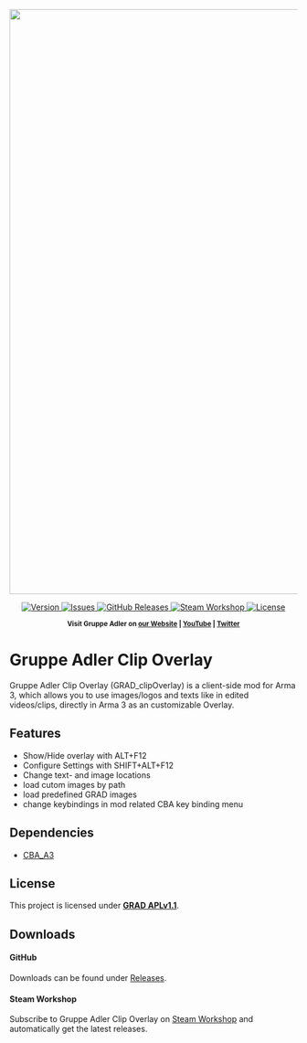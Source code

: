<p align="center">
    <img src="https://github.com/y0014984/grad_clipOverlay/raw/master/screenshots/config_menu.jpg" width="1024">
</p>

<p align="center">
    <a href="https://github.com/y0014984/grad_clipOverlay/releases/latest">
        <img src="https://img.shields.io/github/release/y0014984/grad_clipOverlay.svg?style=flat-square" alt="Version">
    </a>
    <a href="https://github.com/y0014984/grad_clipOverlay/issues">
        <img src="https://img.shields.io/github/issues-raw/y0014984/grad_clipOverlay.svg?style=flat-square&label=Issues" alt="Issues">
    </a>
    <a href="https://github.com/y0014984/grad_clipOverlay/releases">
        <img src="https://img.shields.io/github/downloads/y0014984/grad_clipOverlay/total.svg?style=flat-square&label=Downloads" alt="GitHub Releases">
    </a>
    <a href="https://steamcommunity.com/sharedfiles/filedetails/?id=2497499215">
        <img src="https://img.shields.io/badge/Steam-Workshop-1B2838.svg?style=flat-square" alt="Steam Workshop">
    </a>
    <a href="https://github.com/???/grad_clipOverlay/blob/master/LICENSE">
        <img src="https://img.shields.io/badge/License-GRAD_APLv1.1-red.svg?style=flat-square" alt="License">
    </a>
</p>

<p align="center">
    <sup><strong>Visit Gruppe Adler on <a href="https://www.gruppe-adler.de/">our Website</a> | <a
    href="https://www.youtube.com/user/gruppeadler">YouTube</a> | <a href="https://twitter.com/Gruppe_Adler">Twitter</a></strong></sup>
</p>

# Gruppe Adler Clip Overlay
Gruppe Adler Clip Overlay (GRAD_clipOverlay) is a client-side mod for Arma 3, which allows you to use images/logos and texts like in edited videos/clips, directly in Arma 3 as an customizable Overlay.

## Features
- Show/Hide overlay with ALT+F12
- Configure Settings with SHIFT+ALT+F12
- Change text- and image locations
- load cutom images by path
- load predefined GRAD images
- change keybindings in mod related CBA key binding menu

## Dependencies
- [CBA_A3](https://github.com/CBATeam/CBA_A3)
 
## License
This project is licensed under [**GRAD APLv1.1**](https://github.com/???/grad_clipOverlay/blob/master/LICENSE).  

## Downloads
#### GitHub 
Downloads can be found under [Releases](https://github.com/???/grad_clipOverlay/releases).

#### Steam Workshop
Subscribe to Gruppe Adler Clip Overlay on [Steam Workshop](https://steamcommunity.com/sharedfiles/filedetails/?id=) and automatically get the latest releases.
